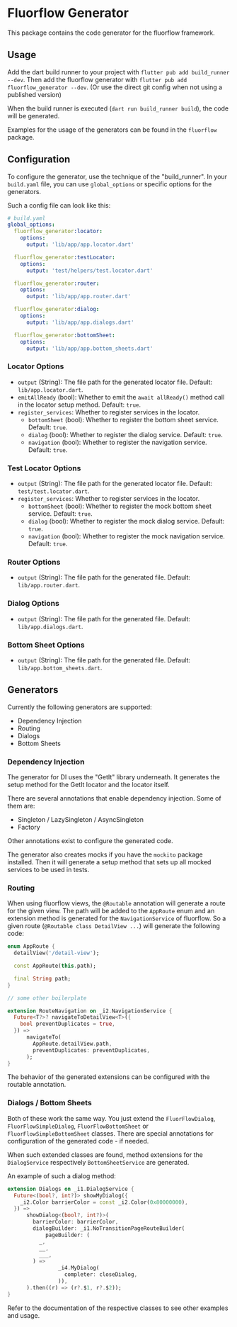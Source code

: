 # Fluorflow Generator

This package contains the code generator for the fluorflow framework.

## Usage

Add the dart build runner to your project with `flutter pub add build_runner --dev`.
Then add the fluorflow generator with `flutter pub add fluorflow_generator --dev`.
(Or use the direct git config when not using a published version)

When the build runner is executed (`dart run build_runner build`), the code will be generated.

Examples for the usage of the generators can be found in the `fluorflow` package.

## Configuration

To configure the generator, use the technique of the "build_runner". In your `build.yaml` file,
you can use `global_options` or specific options for the generators.

Such a config file can look like this:

```yaml
# build.yaml
global_options:
  fluorflow_generator:locator:
    options:
      output: 'lib/app/app.locator.dart'

  fluorflow_generator:testLocator:
    options:
      output: 'test/helpers/test.locator.dart'

  fluorflow_generator:router:
    options:
      output: 'lib/app/app.router.dart'

  fluorflow_generator:dialog:
    options:
      output: 'lib/app/app.dialogs.dart'

  fluorflow_generator:bottomSheet:
    options:
      output: 'lib/app/app.bottom_sheets.dart'
```

### Locator Options

- `output` (String): The file path for the generated locator file. Default: `lib/app.locator.dart`.
- `emitAllReady` (bool): Whether to emit the `await allReady()` method call in the locator setup method. Default: `true`.
- `register_services`: Whether to register services in the locator.
  - `bottomSheet` (bool): Whether to register the bottom sheet service. Default: `true`.
  - `dialog` (bool): Whether to register the dialog service. Default: `true`.
  - `navigation` (bool): Whether to register the navigation service. Default: `true`.

### Test Locator Options

- `output` (String): The file path for the generated locator file. Default: `test/test.locator.dart`.
- `register_services`: Whether to register services in the locator.
  - `bottomSheet` (bool): Whether to register the mock bottom sheet service. Default: `true`.
  - `dialog` (bool): Whether to register the mock dialog service. Default: `true`.
  - `navigation` (bool): Whether to register the mock navigation service. Default: `true`.

### Router Options

- `output` (String): The file path for the generated file. Default: `lib/app.router.dart`.

### Dialog Options

- `output` (String): The file path for the generated file. Default: `lib/app.dialogs.dart`.

### Bottom Sheet Options

- `output` (String): The file path for the generated file. Default: `lib/app.bottom_sheets.dart`.

## Generators

Currently the following generators are supported:

- Dependency Injection
- Routing
- Dialogs
- Bottom Sheets

### Dependency Injection

The generator for DI uses the "GetIt" library underneath. It generates the setup method
for the GetIt locator and the locator itself.

There are several annotations that enable dependency injection. Some of them are:

- Singleton / LazySingleton / AsyncSingleton
- Factory

Other annotations exist to configure the generated code.

The generator also creates mocks if you have the `mockito` package installed. Then it
will generate a setup method that sets up all mocked services to be used in tests.

### Routing

When using fluorflow views, the `@Routable` annotation will generate a route for the given view.
The path will be added to the `AppRoute` enum and an extension method is generated for the
`NavigationService` of fluorflow. So a given route (`@Routable class DetailView ...`) will generate the following
code:

```dart
enum AppRoute {
  detailView('/detail-view');

  const AppRoute(this.path);

  final String path;
}

// some other boilerplate

extension RouteNavigation on _i2.NavigationService {
  Future<T?>? navigateToDetailView<T>({
    bool preventDuplicates = true,
  }) =>
      navigateTo(
        AppRoute.detailView.path,
        preventDuplicates: preventDuplicates,
      );
}
```

The behavior of the generated extensions can be configured with the routable annotation.

### Dialogs / Bottom Sheets

Both of these work the same way. You just extend the `FluorFlowDialog`, `FluorFlowSimpleDialog`,
`FluorFlowBottomSheet` or `FluorFlowSimpleBottomSheet` classes. There are special annotations
for configuration of the generated code - if needed.

When such extended classes are found, method extensions for the `DialogService` respectively
`BottomSheetService` are generated.

An example of such a dialog method:

```dart
extension Dialogs on _i1.DialogService {
  Future<(bool?, int?)> showMyDialog({
    _i2.Color barrierColor = const _i2.Color(0x80000000),
  }) =>
      showDialog<(bool?, int?)>(
        barrierColor: barrierColor,
        dialogBuilder: _i1.NoTransitionPageRouteBuilder(
            pageBuilder: (
          _,
          __,
          ___,
        ) =>
                _i4.MyDialog(
                  completer: closeDialog,
                )),
      ).then((r) => (r?.$1, r?.$2));
}
```

Refer to the documentation of the respective classes to see other examples and usage.
